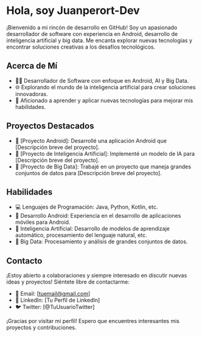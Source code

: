 # Hola, soy Juanperort-Dev

¡Bienvenido a mi rincón de desarrollo en GitHub! Soy un apasionado desarrollador de software con experiencia en Android, desarrollo de inteligencia artificial y big data. Me encanta explorar nuevas tecnologías y encontrar soluciones creativas a los desafíos tecnológicos.

## Acerca de Mí

- 👨‍💻 Desarrollador de Software con enfoque en Android, AI y Big Data.
- 🌐 Explorando el mundo de la inteligencia artificial para crear soluciones innovadoras.
- 🚀 Aficionado a aprender y aplicar nuevas tecnologías para mejorar mis habilidades.

## Proyectos Destacados

- 📱 [Proyecto Android]: Desarrollé una aplicación Android que [Descripción breve del proyecto].
- 🤖 [Proyecto de Inteligencia Artificial]: Implementé un modelo de IA para [Descripción breve del proyecto].
- 💾 [Proyecto de Big Data]: Trabajé en un proyecto que maneja grandes conjuntos de datos para [Descripción breve del proyecto].

## Habilidades

- 💻 Lenguajes de Programación: Java, Python, Kotlin, etc.
- 📱 Desarrollo Android: Experiencia en el desarrollo de aplicaciones móviles para Android.
- 🤖 Inteligencia Artificial: Desarrollo de modelos de aprendizaje automático, procesamiento del lenguaje natural, etc.
- 💾 Big Data: Procesamiento y análisis de grandes conjuntos de datos.

## Contacto

¡Estoy abierto a colaboraciones y siempre interesado en discutir nuevas ideas y proyectos! Siéntete libre de contactarme:

- 📧 Email: [tuemail@gmail.com]
- 💼 LinkedIn: [Tu Perfil de LinkedIn]
- 🐦 Twitter: [@TuUsuarioTwitter]

¡Gracias por visitar mi perfil! Espero que encuentres interesantes mis proyectos y contribuciones.
